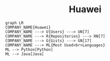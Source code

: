 <h1 align="center">Huawei</h1>

```mermaid
graph LR
COMPANY_NAME{Huawei}
COMPANY_NAME ---> U{Users} ---> UN[7]
COMPANY_NAME ---> R{Repositories} ---> RN[7]
COMPANY_NAME ---> G{Gists} ---> GN[17]
COMPANY_NAME ---> ML{Most Used<br>Languages}
ML --> Python[Python]
ML --> Java[Java]
```
